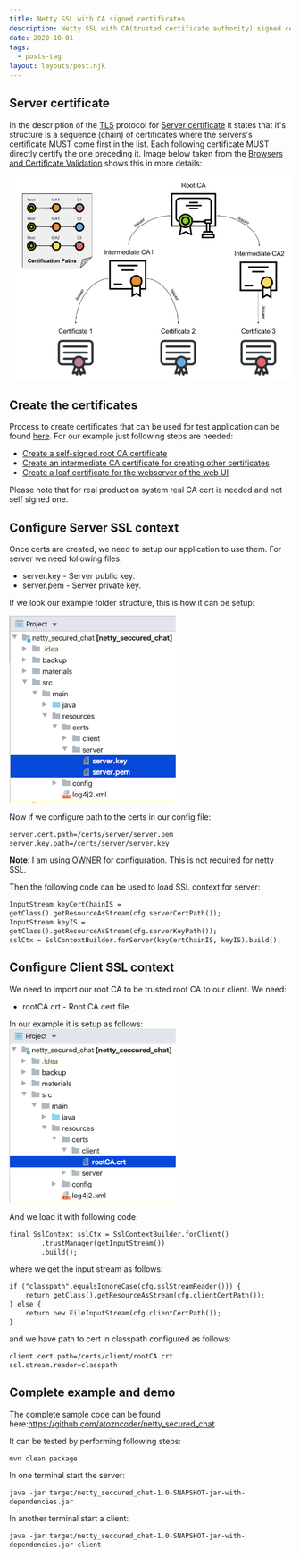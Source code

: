 ```yaml
---
title: Netty SSL with CA signed certificates
description: Netty SSL with CA(trusted certificate authority) signed certificates.
date: 2020-10-01
tags:
  - posts-tag
layout: layouts/post.njk
---
```


## Server certificate
In the description of the [TLS](https://tools.ietf.org/html/rfc5246) protocol for [Server certificate](https://tools.ietf.org/html/rfc5246#page-47) it states that it's structure is a sequence (chain) of certificates where the servers's certificate MUST come first in the list. Each following certificate MUST directly certify the one preceding it. Image below taken from the [Browsers and Certificate Validation](https://www.ssl.com/article/browsers-and-certificate-validation/) shows this in more details:

![cert_chain](/img/casignednettysecuredchat/certification_paths.png)



## Create the certificates
Process to create certificates that can be used for test application can be found [here](https://help.f-secure.com/product.html#business/threatshield/latest/en/concept_E8E015C30E05412190F22C5DFC36AC0B-threatshield-latest-en). For our example just following steps are needed:
* [Create a self-signed root CA certificate](https://help.f-secure.com/product.html#business/threatshield/latest/en/task_50407934989D4923AB76367EA0E627CA-threatshield-latest-en)
* [Create an intermediate CA certificate for creating other certificates](https://help.f-secure.com/product.html#business/threatshield/latest/en/task_9EF132D90B9241268DF4EC8CA5FADBBF-threatshield-latest-en)
* [Create a leaf certificate for the webserver of the web UI](https://help.f-secure.com/product.html#business/threatshield/latest/en/task_D81B8959CD3643C5A9E8DD0E2A4EF32E-threatshield-latest-en)

Please note that for real production system real CA cert is needed and not self signed one.

## Configure Server SSL context
Once certs are created, we need to setup our application to use them. For server we need following files:
* server.key - Server public key.
* server.pem - Server private key.

If we look our example folder structure, this is how it can be setup:

![server_certs_folder_strucutre](/img/casignednettysecuredchat/server_certs_folder_strucutre.png)

Now if we configure path to the certs in our config file:
```
server.cert.path=/certs/server/server.pem
server.key.path=/certs/server/server.key
```
**Note**: I am using [OWNER](http://owner.aeonbits.org/) for configuration. This is not required for netty SSL.

Then the following code can be used to load SSL context for server:
```
InputStream keyCertChainIS = getClass().getResourceAsStream(cfg.serverCertPath());
InputStream keyIS = getClass().getResourceAsStream(cfg.serverKeyPath());
sslCtx = SslContextBuilder.forServer(keyCertChainIS, keyIS).build();
```

## Configure Client SSL context
We need to import our root CA to be trusted root CA to our client. We need:
* rootCA.crt - Root CA cert file

In our example it is setup as follows:
![client_ca_cert_folder_structure](/img/casignednettysecuredchat/client_ca_cert_folder_structure.png)

And we load it with following code:
```
final SslContext sslCtx = SslContextBuilder.forClient()
        .trustManager(getInputStream())
        .build();
```
where we get the input stream as follows:
```
if ("classpath".equalsIgnoreCase(cfg.sslStreamReader())) {
    return getClass().getResourceAsStream(cfg.clientCertPath());
} else {
    return new FileInputStream(cfg.clientCertPath());
}
```
and we have path to cert in classpath configured as follows:
```
client.cert.path=/certs/client/rootCA.crt
ssl.stream.reader=classpath
```

## Complete example and demo
The complete sample code can be found here:https://github.com/atozncoder/netty_secured_chat

It can be tested by performing following steps:
```
mvn clean package
```

In one terminal start the server:
```
java -jar target/netty_seccured_chat-1.0-SNAPSHOT-jar-with-dependencies.jar
```
In another terminal start a client:
```
java -jar target/netty_seccured_chat-1.0-SNAPSHOT-jar-with-dependencies.jar client
```
